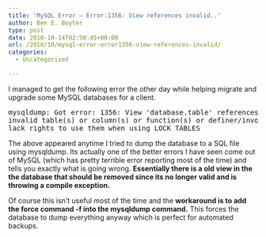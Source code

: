 ```yaml
---
title: 'MySQL Error – Error:1356: View references invalid..'
author: Ben E. Boyter
type: post
date: 2010-10-14T02:50:45+00:00
url: /2010/10/mysql-error-error1356-view-references-invalid/
categories:
  - Uncategorized

---
```

<div id="_mcePaste">
  I managed to get the following error the other day while helping migrate and upgrade some MySQL databases for a client.
</div>

<div>
  <pre>mysqldump: Got error: 1356: View 'database.table' references
invalid table(s) or column(s) or function(s) or definer/invoker of view
lack rights to use them when using LOCK TABLES</pre>
</div>

The above appeared anytime I tried to dump the database to a SQL file using mysqldump. Its actually one of the better errors I have seen come out of MySQL (which has pretty terrible error reporting most of the time) and tells you exactly what is going wrong. **Essentially there is a old view in the the database that should be removed since its no longer valid and is throwing a compile exception.**

Of course this isn&#8217;t useful most of the time and the **workaround is to add the force command -f into the mysqldump command.** This forces the database to dump everything anyway which is perfect for automated backups.